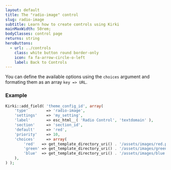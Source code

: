 ```yaml
---
layout: default
title: The "radio-image" control
slug: radio-image
subtitle: Learn how to create controls using Kirki
mainMaxWidth: 50rem;
bodyClasses: control page
returns: string
heroButtons:
  - url: ../controls
    class: white button round border-only
    icon: fa fa-arrow-circle-o-left
    label: Back to Controls
---
```


You can define the available options using the `choices` argument and formating them as an array `key => URL`.

### Example

```php
Kirki::add_field( 'theme_config_id', array(
	'type'        => 'radio-image',
	'settings'    => 'my_setting',
	'label'       => esc_html__( 'Radio Control', 'textdomain' ),
	'section'     => 'section_id',
	'default'     => 'red',
	'priority'    => 10,
	'choices'     => array(
		'red'   => get_template_directory_uri() . '/assets/images/red.png',
		'green' => get_template_directory_uri() . '/assets/images/green.png',
		'blue'  => get_template_directory_uri() . '/assets/images/blue.png',
	),
) );
```
